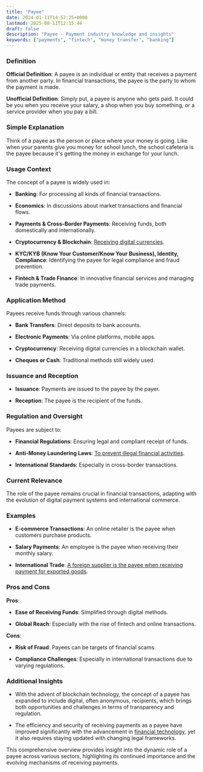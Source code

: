```yaml
---
title: "Payee"
date: 2024-01-11T14:52:25+0000
lastmod: 2025-08-11T12:15:44
draft: false
description: "Payee - Payment industry knowledge and insights"
keywords: ["payments", "fintech", "money transfer", "banking"]
---
```


### Definition

**Official Definition**: A payee is an individual or entity that receives a payment from another party. In financial transactions, the payee is the party to whom the payment is made.

**Unofficial Definition**: Simply put, a payee is anyone who gets paid. It could be you when you receive your salary, a shop when you buy something, or a service provider when you pay a bill.

### Simple Explanation

Think of a payee as the person or place where your money is going. Like when your parents give you money for school lunch, the school cafeteria is the payee because it's getting the money in exchange for your lunch.

### Usage Context

The concept of a payee is widely used in:

- **Banking**: For processing all kinds of financial transactions.

- **Economics**: In discussions about market transactions and financial flows.

- **Payments & Cross-Border Payments**: Receiving funds, both domestically and internationally.

- **Cryptocurrency & Blockchain**: [Receiving digital currencies](https://faisalkhanllc.xyz/resources/payments-wiki/c/cryptocurrency/).

- **KYC/KYB (Know Your Customer/Know Your Business), Identity, Compliance**: Identifying the payee for legal compliance and fraud prevention.

- **Fintech & Trade Finance**: In innovative financial services and managing trade payments.

### Application Method

Payees receive funds through various channels:

- **Bank Transfers**: Direct deposits to bank accounts.

- **Electronic Payments**: Via online platforms, mobile apps.

- **Cryptocurrency**: Receiving digital currencies in a blockchain wallet.

- **Cheques or Cash**: Traditional methods still widely used.

### Issuance and Reception

- **Issuance**: Payments are issued to the payee by the payer.

- **Reception**: The payee is the recipient of the funds.

### Regulation and Oversight

Payees are subject to:

- **Financial Regulations**: Ensuring legal and compliant receipt of funds.

- **Anti-Money Laundering Laws**: [To prevent illegal financial activities](https://faisalkhanllc.xyz/resources/payments-wiki/a/anti-money-laundering-aml/).

- **International Standards**: Especially in cross-border transactions.

### Current Relevance

The role of the payee remains crucial in financial transactions, adapting with the evolution of digital payment systems and international commerce.

### Examples

- **E-commerce Transactions**: An online retailer is the payee when customers purchase products.

- **Salary Payments**: An employee is the payee when receiving their monthly salary.

- **International Trade**: [A foreign supplier is the payee when receiving payment for exported goods](https://faisalkhanllc.xyz/resources/payments-wiki/i/international-trade/).

### Pros and Cons

**Pros**:

- **Ease of Receiving Funds**: Simplified through digital methods.

- **Global Reach**: Especially with the rise of fintech and online transactions.

**Cons**:

- **Risk of Fraud**: Payees can be targets of financial scams.

- **Compliance Challenges**: Especially in international transactions due to varying regulations.

### Additional Insights

- With the advent of blockchain technology, the concept of a payee has expanded to include digital, often anonymous, recipients, which brings both opportunities and challenges in terms of transparency and regulation.

- The efficiency and security of receiving payments as a payee have improved significantly with the advancement in [financial technology](https://faisalkhanllc.xyz/resources/payments-wiki/f/fintech/), yet it also requires staying updated with changing legal frameworks.

This comprehensive overview provides insight into the dynamic role of a payee across various sectors, highlighting its continued importance and the evolving mechanisms of receiving payments.